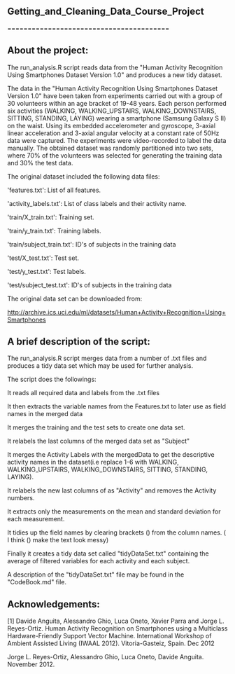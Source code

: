 ## Getting_and_Cleaning_Data_Course_Project
========================================

## About the project:

The run_analysis.R script reads data from the "Human Activity Recognition 
Using Smartphones Dataset Version 1.0" and produces a new tidy dataset.

The data in the "Human Activity Recognition Using Smartphones Dataset 
Version 1.0" have been taken from experiments carried out with a group of 30 
volunteers within an age bracket of 19-48 years. 
Each person performed six activities (WALKING, WALKING_UPSTAIRS, WALKING_DOWNSTAIRS, 
SITTING, STANDING, LAYING) wearing a smartphone (Samsung Galaxy S II) on the waist. 
Using its embedded accelerometer and gyroscope, 3-axial linear acceleration and 
3-axial angular velocity at a constant rate of 50Hz data were captured. 
The experiments were video-recorded to label the data manually. 
The obtained dataset was randomly partitioned into two sets, 
where 70% of the volunteers was selected for generating the training data 
and 30% the test data.

The original dataset included the following data files:

'features.txt': List of all features.

'activity_labels.txt': List of class labels and their activity name.

'train/X_train.txt': Training set.

'train/y_train.txt': Training labels.

'train/subject_train.txt': ID's of subjects in the training data

'test/X_test.txt': Test set.

'test/y_test.txt': Test labels.

'test/subject_test.txt': ID's of subjects in the training data

The original data set can be downloaded from:

http://archive.ics.uci.edu/ml/datasets/Human+Activity+Recognition+Using+Smartphones

## A brief description of the script:
The run_analysis.R script merges data from a number of .txt files and produces a tidy data set which may be used for further analysis.

The script does the followings:

It reads all required data and labels from the .txt files

It then extracts the variable names from the Features.txt to later use as field names in the merged data

It merges the training and the test sets to create one data set.

It relabels the last columns of the merged data set as "Subject"

It merges the Activity Labels with the mergedData to get the descriptive activity names in the dataset(i.e replace 1-6 with WALKING, WALKING_UPSTAIRS, WALKING_DOWNSTAIRS, 
SITTING, STANDING, LAYING). 

It relabels the new last columns of as "Activity" and removes the Activity numbers. 

It extracts only the measurements on the mean and standard deviation for each measurement.

It tidies up the field names by clearing brackets () from the column names. ( I think () make the text look messy)

Finally it creates a tidy data set called "tidyDataSet.txt" containing the average of filtered variables for each activity and each subject. 

A description of the "tidyDataSet.txt" file may be found in the "CodeBook.md" file.

## Acknowledgements:

[1] Davide Anguita, Alessandro Ghio, Luca Oneto, Xavier Parra and Jorge L. Reyes-Ortiz. Human Activity Recognition on Smartphones using a Multiclass Hardware-Friendly Support Vector Machine. International Workshop of Ambient Assisted Living (IWAAL 2012). Vitoria-Gasteiz, Spain. Dec 2012

Jorge L. Reyes-Ortiz, Alessandro Ghio, Luca Oneto, Davide Anguita. November 2012.
